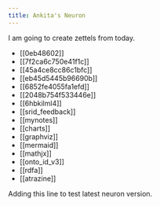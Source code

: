 ```yaml
---
title: Ankita's Neuron
---
```


I am going to create zettels from today.

* [[0eb48602]]
* [[7f2ca6c750e41f1c]]
* [[45a4ce8cc86c1bfc]]
* [[eb45d5445b96690b]]
* [[6852fe4055fa1efd]]
* [[2048b754f533446e]]
* [[6hbkilml4]]
* [[srid_feedback]]
* [[mynotes]]
* [[charts]]
* [[graphviz]]
* [[mermaid]]
* [[mathjx]]
* [[onto_id_v3]]
* [[rdfa]]
* [[atrazine]]

Adding this line to test latest neuron version.
